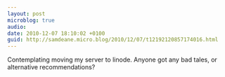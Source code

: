 ```yaml
---
layout: post
microblog: true
audio: 
date: 2010-12-07 18:10:02 +0100
guid: http://samdeane.micro.blog/2010/12/07/t12192120857174016.html
---
```

Contemplating moving my server to linode. Anyone got any bad tales, or alternative recommendations?
